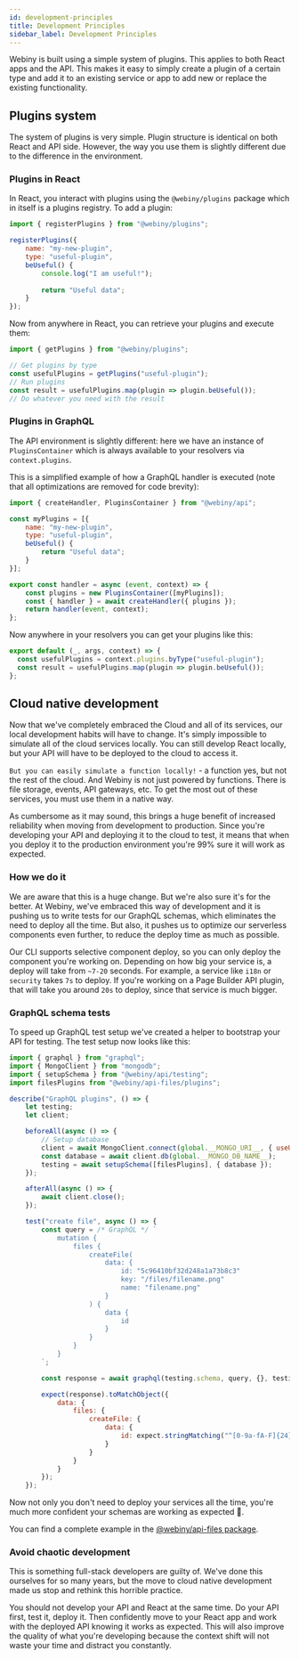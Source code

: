 ```yaml
---
id: development-principles
title: Development Principles
sidebar_label: Development Principles
---
```


Webiny is built using a simple system of plugins. This applies to both React apps and the API.
This makes it easy to simply create a plugin of a certain type and add it to an existing service or app to add new or replace the existing functionality.   

## Plugins system

The system of plugins is very simple. Plugin structure is identical on both React and API side. However, the way you use them is slightly different due to the difference in the environment.

### Plugins in React

In React, you interact with plugins using the `@webiny/plugins` package which in itself is a plugins registry. To add a plugin:

```js
import { registerPlugins } from "@webiny/plugins";

registerPlugins({
    name: "my-new-plugin",
    type: "useful-plugin",
    beUseful() {
        console.log("I am useful!");
        
        return "Useful data";
    }
});
```

Now from anywhere in React, you can retrieve your plugins and execute them:

```js
import { getPlugins } from "@webiny/plugins";

// Get plugins by type
const usefulPlugins = getPlugins("useful-plugin");
// Run plugins
const result = usefulPlugins.map(plugin => plugin.beUseful());
// Do whatever you need with the result
``` 

### Plugins in GraphQL 

The API environment is slightly different: here we have an instance of `PluginsContainer` which is always available to your resolvers via `context.plugins`.

This is a simplified example of how a GraphQL handler is executed (note that all optimizations are removed for code brevity):

```js
import { createHandler, PluginsContainer } from "@webiny/api";

const myPlugins = [{
    name: "my-new-plugin",
    type: "useful-plugin",
    beUseful() {
        return "Useful data";
    }
}];

export const handler = async (event, context) => {
    const plugins = new PluginsContainer([myPlugins]);
    const { handler } = await createHandler({ plugins });
    return handler(event, context);
};
```

Now anywhere in your resolvers you can get your plugins like this:

```js
export default (_, args, context) => {
  const usefulPlugins = context.plugins.byType("useful-plugin");
  const result = usefulPlugins.map(plugin => plugin.beUseful());
};
```

## Cloud native development

Now that we've completely embraced the Cloud and all of its services, our local development habits will have to change. It's simply impossible to simulate all of the cloud services locally. You can still develop React locally, but your API will have to be deployed to the cloud to access it.

`But you can easily simulate a function locally!` - a function yes, but not the rest of the cloud. And Webiny is not just powered by functions. There is file storage, events, API gateways, etc. To get the most out of these services, you must use them in a native way.

As cumbersome as it may sound, this brings a huge benefit of increased reliability when moving from development to production. Since you're developing your API and deploying it to the cloud to test, it means that when you deploy it to the production environment you're 99% sure it will work as expected.

### How we do it

We are aware that this is a huge change. But we're also sure it's for the better. At Webiny, we've embraced this way of development and it is pushing us to write tests for our GraphQL schemas, which eliminates the need to deploy all the time. But also, it pushes us to optimize our serverless components even further, to reduce the deploy time as much as possible.

Our CLI supports selective component deploy, so you can only deploy the component you're working on. Depending on how big your service is, a deploy will take from `~7-20` seconds. For example, a service like `i18n` or `security` takes `7s` to deploy. If you're working on a Page Builder API plugin, that will take you around `20s` to deploy, since that service is much bigger.  

### GraphQL schema tests

To speed up GraphQL test setup we've created a helper to bootstrap your API for testing. The test setup now looks like this:

```js
import { graphql } from "graphql";
import { MongoClient } from "mongodb";
import { setupSchema } from "@webiny/api/testing";
import filesPlugins from "@webiny/api-files/plugins";

describe("GraphQL plugins", () => {
    let testing;
    let client;

    beforeAll(async () => {
        // Setup database
        client = await MongoClient.connect(global.__MONGO_URI__, { useUnifiedTopology: true });
        const database = await client.db(global.__MONGO_DB_NAME__);
        testing = await setupSchema([filesPlugins], { database });
    });

    afterAll(async () => {
        await client.close();
    });

    test("create file", async () => {
        const query = /* GraphQL */ `
            mutation {
                files {
                    createFile(
                        data: {
                            id: "5c96410bf32d248a1a73b8c3"
                            key: "/files/filename.png"
                            name: "filename.png"
                        }
                    ) {
                        data {
                            id
                        }
                    }
                }
            }
        `;

        const response = await graphql(testing.schema, query, {}, testing.context);

        expect(response).toMatchObject({
            data: {
                files: {
                    createFile: {
                        data: {
                            id: expect.stringMatching("^[0-9a-fA-F]{24}$")
                        }
                    }
                }
            }
        });
    });
```

Now not only you don't need to deploy your services all the time, you're much more confident your schemas are working as expected 🎉.
 
You can find a complete example in the [@webiny/api-files package](https://github.com/webiny/webiny-js/blob/master/packages/api-files/__tests__/graphql.test.js).

### Avoid chaotic development

This is something full-stack developers are guilty of. We've done this ourselves for so many years, but the move to cloud native development made us stop and rethink this horrible practice. 

You should not develop your API and React at the same time. Do your API first, test it, deploy it. Then confidently move to your React app and work with the deployed API knowing it works as expected. This will also improve the quality of what you're developing because the context shift will not waste your time and distract you constantly.
